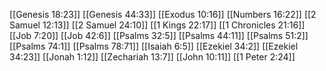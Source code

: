 [[Genesis 18:23]]
[[Genesis 44:33]]
[[Exodus 10:16]]
[[Numbers 16:22]]
[[2 Samuel 12:13]]
[[2 Samuel 24:10]]
[[1 Kings 22:17]]
[[1 Chronicles 21:16]]
[[Job 7:20]]
[[Job 42:6]]
[[Psalms 32:5]]
[[Psalms 44:11]]
[[Psalms 51:2]]
[[Psalms 74:1]]
[[Psalms 78:71]]
[[Isaiah 6:5]]
[[Ezekiel 34:2]]
[[Ezekiel 34:23]]
[[Jonah 1:12]]
[[Zechariah 13:7]]
[[John 10:11]]
[[1 Peter 2:24]]

